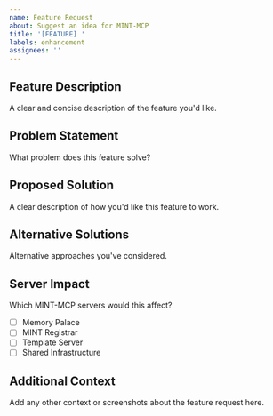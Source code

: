 ```yaml
---
name: Feature Request
about: Suggest an idea for MINT-MCP
title: '[FEATURE] '
labels: enhancement
assignees: ''
---
```


## Feature Description
A clear and concise description of the feature you'd like.

## Problem Statement
What problem does this feature solve?

## Proposed Solution
A clear description of how you'd like this feature to work.

## Alternative Solutions
Alternative approaches you've considered.

## Server Impact
Which MINT-MCP servers would this affect?
- [ ] Memory Palace
- [ ] MINT Registrar
- [ ] Template Server
- [ ] Shared Infrastructure

## Additional Context
Add any other context or screenshots about the feature request here.